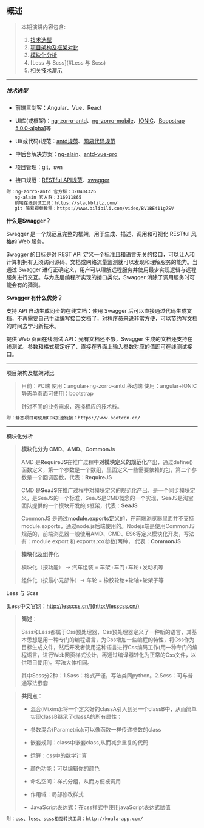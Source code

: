 ## 概述

> 本期演讲内容包含: 
>
> 1. [技术选型](#技术选型)
> 2. [项目架构及框架对比](#项目架构及框架对比)
> 3. [模块化分析](#模块化分析)
> 4. [Less 与 Scss](#Less 与 Scss)
> 5. [相关技术演示](#相关技术演示)

---

##### <a id="技术选型">技术选型</a>

+ 前端三剑客：Angular、Vue、React

+ UI库(或框架)：[ng-zorro-antd](https://ng.ant.design/docs/introduce/zh)、[ng-zorro-mobile](http://ng.mobile.ant.design/#/docs/introduce/zh)、[IONIC](https://ionicframework.com/)、[Boopstrap 5.0.0-alpha1](https://v5.getbootstrap.com/)等
+ UI(或代码)规范：[antd规范](https://ant.design/docs/spec/introduce-cn)、[网易代码规范](http://nec.netease.com/standard)
+ 中后台解决方案：[ng-alain](https://ng-alain.com/zh)、[antd-vue-pro](https://pro.antdv.com/)
+ 项目管理：git、svn
+ 接口规范：[RESTful API规范](http://www.ruanyifeng.com/blog/2014/05/restful_api.html)、[swagger](https://swagger.io/solutions/api-design/)

```html
附：ng-zorro-antd 官方群：320404326
   ng-alain 官方群：316911865
   前端在线调试工具：https://stackblitz.com/
   git 简易视频教程：https://www.bilibili.com/video/BV1BE411g7SV
```

**什么是Swagger？**

Swagger 是一个规范且完整的框架，用于生成、描述、调用和可视化 RESTful 风格的 Web 服务。

Swagger 的目标是对 REST API 定义一个标准且和语言无关的接口，可以让人和计算机拥有无须访问源码、文档或网络流量监测就可以发现和理解服务的能力。当通过 Swagger 进行正确定义，用户可以理解远程服务并使用最少实现逻辑与远程服务进行交互。与为底层编程所实现的接口类似，Swagger 消除了调用服务时可能会有的猜测。

**Swagger 有什么优势？**

支持 API 自动生成同步的在线文档：使用 Swagger 后可以直接通过代码生成文档，不再需要自己手动编写接口文档了，对程序员来说非常方便，可以节约写文档的时间去学习新技术。

提供 Web 页面在线测试 API：光有文档还不够，Swagger 生成的文档还支持在线测试。参数和格式都定好了，直接在界面上输入参数对应的值即可在线测试接口。

---

<a id="项目架构及框架对比">项目架构及框架对比</a>

> 目前：PC端 使用：angular+ng-zorro-antd
> 	        移动端 使用：angular+IONIC
> 	        静态单页面可使用：bootstrap
>
> 针对不同的业务需求，选择相应的技术栈。

```html
附：静态项目可使用CDN加速链接：https://www.bootcdn.cn/
```

---

<a id="模块化分析">模块化分析</a>

> **模块化分为 CMD、AMD、CommonJs**
>
> AMD 是**RequireJS**在推广过程中**对模块定义的规范化**产出，通过define()函数定义，第一个参数是一个数组，里面定义一些需要依赖的包，第二个参数是一个回调函数，代表：**RequireJS**
>
> CMD 是**SeaJS**在推广过程中对模块定义的规范化产出，是一个同步模块定义，是SeaJS的一个标准，SeaJS是CMD概念的一个实现，SeaJS是淘宝团队提供的一个模块开发的js框架，代表：**SeaJS**
>
> CommonJS 是通过**module.exports定**义的，在前端浏览器里面并不支持module.exports，通过node.js后端使用的。Nodejs端是使用CommonJS规范的，前端浏览器一般使用AMD、CMD、ES6等定义模块化开发，写法有：module export 和 exports.xx(参数)两种， 代表：**CommonJS**

>**模块化及组件化**
>
>模块化（按功能） ->  汽车组装 = 车架+车门+车轮+发动机等
>
>组件化（按最小元部件）->  车轮 = 橡胶轮胎+轮轴+轮架子等

<a id="Less 与 Scss">Less 与 Scss</a>

[Less中文官网：http://lesscss.cn/](http://lesscss.cn/)

> **简述**：
>
> Sass和Less都属于Css预处理器，Css预处理器定义了一种新的语言，其基本思想是用一种专门的编程语言，为Css增加一些编程的特性，将Css作为目标生成文件，然后开发者使用这种语言进行Css编码工作(用一种专门的编程语言，进行Web网页样式设计，再通过编译器转化为正常的Css文件，以供项目使用)。写法大体相同。
>
> 其中Scss分2种：1.Sass：格式严谨，写法类同python。2.Scss：可与普通写法嵌套

> **共同点**：
>
> + 混合(Mixins):将一个定义好的classA引入到另一个classB中，从而简单实现classB继承了classA的所有属性；
>
> + 参数混合(Parametric):可以像函数一样传递参数的class
>
> + 嵌套规则：class中嵌套class,从而减少重复的代码
>
> + 运算：css中的数学计算
>
> + 颜色功能：可以编辑你的颜色
>
> + 命名空间：样式分组，从而方便被调用
>
> + 作用域：局部修改样式
>
> + JavaScript表达式：在css样式中使用javaScript表达式赋值

``````html
附：css、less、scss相互转换工具：http://koala-app.com/
``````

